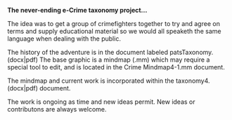 **The never-ending e-Crime taxonomy project...**

The idea was to get a group of crimefighters together to try and agree on terms and supply educational material so we would all speaketh the same language when dealing with the public.
 
The history of the adventure is in the document labeled patsTaxonomy.(docx|pdf)
The base graphic is a mindmap (.mm) which may require a special tool to edit, and is located in the Crime Mindmap4-1.mm document. 

The mindmap and current work is incorporated within the taxonomy4.(docx|pdf) document.

The work is ongoing as time and new ideas permit.  New ideas or contributons are always welcome.